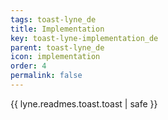 ```yaml
---
tags: toast-lyne_de
title: Implementation
key: toast-lyne-implementation_de
parent: toast-lyne_de
icon: implementation
order: 4
permalink: false  
---
```

{{ lyne.readmes.toast.toast | safe }}


